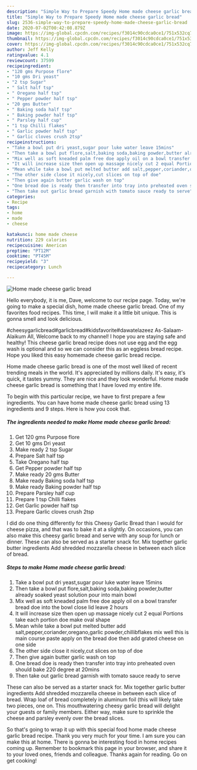 ```yaml
---
description: "Simple Way to Prepare Speedy Home made cheese garlic bread"
title: "Simple Way to Prepare Speedy Home made cheese garlic bread"
slug: 2536-simple-way-to-prepare-speedy-home-made-cheese-garlic-bread
date: 2020-07-02T00:42:08.879Z
image: https://img-global.cpcdn.com/recipes/f3014c90cdca0ce1/751x532cq70/home-made-cheese-garlic-bread-recipe-main-photo.jpg
thumbnail: https://img-global.cpcdn.com/recipes/f3014c90cdca0ce1/751x532cq70/home-made-cheese-garlic-bread-recipe-main-photo.jpg
cover: https://img-global.cpcdn.com/recipes/f3014c90cdca0ce1/751x532cq70/home-made-cheese-garlic-bread-recipe-main-photo.jpg
author: Jeff Kelly
ratingvalue: 4.1
reviewcount: 37599
recipeingredient:
- "120 gms Purpose flore"
- "10 gms Dri yeast"
- "2 tsp Sugar"
- " Salt half tsp"
- " Oregano half tsp"
- " Pepper powder half tsp"
- "20 gms Butter"
- " Baking soda half tsp"
- " Baking powder half tsp"
- " Parsley half cup"
- "1 tsp Chilli flakes"
- " Garlic powder half tsp"
- " Garlic cloves crush 2tsp"
recipeinstructions:
- "Take a bowl put dri yeast,sugar pour luke water leave 15mins"
- "Then take a bowl put flore,salt,baking soda,baking powder,butter already soaked yeast solution pour into main bowl"
- "Mix well as soft kneaded palm free doe apply oil on a bowl transfer bread doe into the bowl close lid leave 2 hours"
- "It will increase size then open up massage nicely cut 2 equal Portions take each portion doe make oval shape"
- "Mean while take a bowl put melted butter add salt,pepper,coriander,oregano,garlic powder,chillibflakes mix well this is main course paste apply on the bread doe then add grated cheese on one side"
- "The other side close it nicely,cut slices on top of doe"
- "Then give again butter garlic wash on top"
- "One bread doe is ready then transfer into tray into preheated oven should bake 220 degree at 20mins"
- "Then take out garlic bread garnish with tomato sauce ready to serve"
categories:
- Recipe
tags:
- home
- made
- cheese

katakunci: home made cheese 
nutrition: 229 calories
recipecuisine: American
preptime: "PT12M"
cooktime: "PT45M"
recipeyield: "3"
recipecategory: Lunch

---
```



![Home made cheese garlic bread](https://img-global.cpcdn.com/recipes/f3014c90cdca0ce1/751x532cq70/home-made-cheese-garlic-bread-recipe-main-photo.jpg)

Hello everybody, it is me, Dave, welcome to our recipe page. Today, we're going to make a special dish, home made cheese garlic bread. One of my favorites food recipes. This time, I will make it a little bit unique. This is gonna smell and look delicious.

#cheesygarlicbread#garlicbread#kidsfavorite#dawatelazeez As-Salaam-Alaikum All, Welcome back to my channel! I hope you are staying safe and healthy! This cheese garlic bread recipe does not use egg and the egg wash is optional and so we can consider this as an eggless bread recipe. Hope you liked this easy homemade cheese garlic bread recipe.

Home made cheese garlic bread is one of the most well liked of recent trending meals in the world. It's appreciated by millions daily. It's easy, it's quick, it tastes yummy. They are nice and they look wonderful. Home made cheese garlic bread is something that I have loved my entire life.


To begin with this particular recipe, we have to first prepare a few ingredients. You can have home made cheese garlic bread using 13 ingredients and 9 steps. Here is how you cook that.

<!--inarticleads1-->

##### The ingredients needed to make Home made cheese garlic bread:

1. Get 120 gms Purpose flore
1. Get 10 gms Dri yeast
1. Make ready 2 tsp Sugar
1. Prepare  Salt half tsp
1. Take  Oregano half tsp
1. Get  Pepper powder half tsp
1. Make ready 20 gms Butter
1. Make ready  Baking soda half tsp
1. Make ready  Baking powder half tsp
1. Prepare  Parsley half cup
1. Prepare 1 tsp Chilli flakes
1. Get  Garlic powder half tsp
1. Prepare  Garlic cloves crush 2tsp


I did do one thing differently for this Cheesy Garlic Bread than I would for cheese pizza, and that was to bake it at a slightly. On occasions, you can also make this cheesy garlic bread and serve with any soup for lunch or dinner. These can also be served as a starter snack for. Mix together garlic butter ingredients Add shredded mozzarella cheese in between each slice of bread. 

<!--inarticleads2-->

##### Steps to make Home made cheese garlic bread:

1. Take a bowl put dri yeast,sugar pour luke water leave 15mins
1. Then take a bowl put flore,salt,baking soda,baking powder,butter already soaked yeast solution pour into main bowl
1. Mix well as soft kneaded palm free doe apply oil on a bowl transfer bread doe into the bowl close lid leave 2 hours
1. It will increase size then open up massage nicely cut 2 equal Portions take each portion doe make oval shape
1. Mean while take a bowl put melted butter add salt,pepper,coriander,oregano,garlic powder,chillibflakes mix well this is main course paste apply on the bread doe then add grated cheese on one side
1. The other side close it nicely,cut slices on top of doe
1. Then give again butter garlic wash on top
1. One bread doe is ready then transfer into tray into preheated oven should bake 220 degree at 20mins
1. Then take out garlic bread garnish with tomato sauce ready to serve


These can also be served as a starter snack for. Mix together garlic butter ingredients Add shredded mozzarella cheese in between each slice of bread. Wrap loaf of bread completely in aluminum foil (this will likely take two pieces, one on. This mouthwatering cheesy garlic bread will delight your guests or family members. Either way, make sure to sprinkle the cheese and parsley evenly over the bread slices. 

So that's going to wrap it up with this special food home made cheese garlic bread recipe. Thank you very much for your time. I am sure you can make this at home. There is gonna be interesting food in home recipes coming up. Remember to bookmark this page in your browser, and share it to your loved ones, friends and colleague. Thanks again for reading. Go on get cooking!

